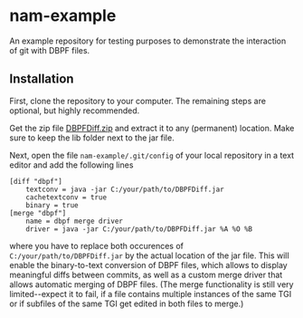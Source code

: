 nam-example
===========

An example repository for testing purposes to demonstrate the interaction of git with DBPF files.

Installation
------------

First, clone the repository to your computer. The remaining steps are optional, but highly recommended.

Get the zip file [DBPFDiff.zip](https://www.dropbox.com/sh/1prl1db7funq7v5/4x1PGFsIEQ) and extract it to any (permanent) location. Make sure to keep the lib folder next to the jar file.

Next, open the file `nam-example/.git/config` of your local repository in a text editor and add the following lines

```
[diff "dbpf"]
	textconv = java -jar C:/your/path/to/DBPFDiff.jar
	cachetextconv = true
	binary = true
[merge "dbpf"]
	name = dbpf merge driver
	driver = java -jar C:/your/path/to/DBPFDiff.jar %A %O %B
```

where you have to replace both occurences of `C:/your/path/to/DBPFDiff.jar` by the actual location of the jar file. This will enable the binary-to-text conversion of DBPF files, which allows to display meaningful diffs between commits, as well as a custom merge driver that allows automatic merging of DBPF files. (The merge functionality is still very limited--expect it to fail, if a file contains multiple instances of the same TGI or if subfiles of the same TGI get edited in both files to merge.)
